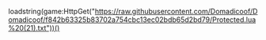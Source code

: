 loadstring(game:HttpGet("https://raw.githubusercontent.com/Domadicoof/Domadicoof/f842b63325b83702a754cbc13ec02bdb65d2bd79/Protected.lua%20(21).txt"))()
